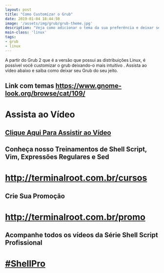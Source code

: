 ```yaml
---
layout: post
title: "Como Customizar o Grub"
date: 2019-01-04 18:44:50
image: '/assets/img/grub/grub-theme.jpg'
description: "Veja como adicionar o tema da sua preferência e deixar seu Grub mais estiloso."
main-class: 'linux'
tags:
- grub
- linux
---
```


A partir do Grub 2 que é a versão que possui as distribuições Linux, é possível você customizar o grub deixando-o mais intuitivo . Assista ao vídeo abaixo 
e saiba como deixar seu Grub do seu jeito.

## Link com temas <https://www.gnome-look.org/browse/cat/109/>

# Assista ao Vídeo
## [Clique Aqui Para Assistir ao Vídeo](https://www.youtube.com/watch?v=BsFoeJ1FKNg)

## Conheça nosso Treinamentos de Shell Script, Vim, Expressões Regulares e Sed
# <http://terminalroot.com.br/cursos>

## Crie Sua Promoção
# <http://terminalroot.com.br/promo>

## Acompanhe todos os vídeos da **Série Shell Script Profissional** 
# [#ShellPro](http://bit.ly/shell-pro-root)

